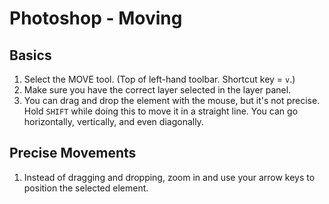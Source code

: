 # Photoshop - Moving

## Basics

1. Select the MOVE tool. (Top of left-hand toolbar. Shortcut key = `v`.)
2. Make sure you have the correct layer selected in the layer panel.
3. You can drag and drop the element with the mouse, but it's not precise. Hold `SHIFT` while doing this to move it in a straight line. You can go horizontally, vertically, and even diagonally.

## Precise Movements

1. Instead of dragging and dropping, zoom in and use your arrow keys to position the selected element.